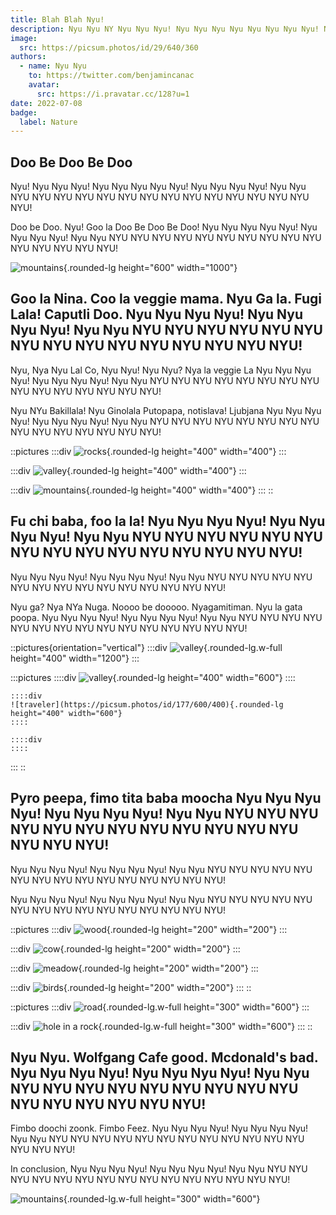 ```yaml
---
title: Blah Blah Nyu!
description: Nyu Nyu NY Nyu Nyu Nyu! Nyu Nyu Nyu Nyu Nyu Nyu Nyu Nyu! Nyu Nyu Nyu Nyu Nyu! Nyu Nyu Nyu Nyu! Nyu Nyu NYU NYU NYU NYU NYU NYU NYU NYU NYU NYU NYU NYU NYU NYU NYU!
image:
  src: https://picsum.photos/id/29/640/360
authors:
  - name: Nyu Nyu
    to: https://twitter.com/benjamincanac
    avatar:
      src: https://i.pravatar.cc/128?u=1
date: 2022-07-08
badge:
  label: Nature
---
```


## Doo Be Doo Be Doo

Nyu! Nyu Nyu Nyu! Nyu Nyu Nyu Nyu Nyu! Nyu Nyu Nyu Nyu! Nyu Nyu NYU NYU NYU NYU NYU NYU NYU NYU NYU NYU NYU NYU NYU NYU NYU!

Doo be Doo. Nyu! Goo la Doo Be Doo Be Doo! Nyu Nyu Nyu Nyu Nyu! Nyu Nyu Nyu Nyu! Nyu Nyu NYU NYU NYU NYU NYU NYU NYU NYU NYU NYU NYU NYU NYU NYU NYU!

![mountains](https://picsum.photos/id/11/1000/600){.rounded-lg height="600" width="1000"}

## Goo la Nina. Coo la veggie mama. Nyu Ga la. Fugi Lala! Caputli Doo. Nyu Nyu Nyu Nyu! Nyu Nyu Nyu Nyu! Nyu Nyu NYU NYU NYU NYU NYU NYU NYU NYU NYU NYU NYU NYU NYU NYU NYU!

Nyu, Nya Nyu Lal Co, Nyu Nyu! Nyu Nyu? Nya la veggie La Nyu Nyu Nyu Nyu! Nyu Nyu Nyu Nyu! Nyu Nyu NYU NYU NYU NYU NYU NYU NYU NYU NYU NYU NYU NYU NYU NYU NYU!

Nyu NYu Bakillala! Nyu Ginolala Putopapa, notislava! Ljubjana Nyu Nyu Nyu Nyu! Nyu Nyu Nyu Nyu! Nyu Nyu NYU NYU NYU NYU NYU NYU NYU NYU NYU NYU NYU NYU NYU NYU NYU!

::pictures
  :::div
  ![rocks](https://picsum.photos/id/15/400/400){.rounded-lg height="400" width="400"}
  :::

  :::div
  ![valley](https://picsum.photos/id/28/400/400){.rounded-lg height="400" width="400"}
  :::

  :::div
  ![mountains](https://picsum.photos/id/29/400/400){.rounded-lg height="400" width="400"}
  :::
::

## Fu chi baba, foo la la! Nyu Nyu Nyu Nyu! Nyu Nyu Nyu Nyu! Nyu Nyu NYU NYU NYU NYU NYU NYU NYU NYU NYU NYU NYU NYU NYU NYU NYU!
Nyu Nyu Nyu Nyu! Nyu Nyu Nyu Nyu! Nyu Nyu NYU NYU NYU NYU NYU NYU NYU NYU NYU NYU NYU NYU NYU NYU NYU!

Nyu ga? Nya NYa Nuga. Noooo be dooooo. Nyagamitiman. Nyu la gata poopa. Nyu Nyu Nyu Nyu! Nyu Nyu Nyu Nyu! Nyu Nyu NYU NYU NYU NYU NYU NYU NYU NYU NYU NYU NYU NYU NYU NYU NYU!

::pictures{orientation="vertical"}
  :::div
  ![valley](https://picsum.photos/id/118/1200/400){.rounded-lg.w-full height="400" width="1200"}
  :::

  :::pictures
    ::::div
    ![valley](https://picsum.photos/id/121/600/400){.rounded-lg height="400" width="600"}
    ::::
  
    ::::div
    ![traveler](https://picsum.photos/id/177/600/400){.rounded-lg height="400" width="600"}
    ::::
  
    ::::div
    ::::
  :::
::

## Pyro peepa, fimo tita baba moocha Nyu Nyu Nyu Nyu! Nyu Nyu Nyu Nyu! Nyu Nyu NYU NYU NYU NYU NYU NYU NYU NYU NYU NYU NYU NYU NYU NYU NYU!

Nyu Nyu Nyu Nyu! Nyu Nyu Nyu Nyu! Nyu Nyu NYU NYU NYU NYU NYU NYU NYU NYU NYU NYU NYU NYU NYU NYU NYU!

Nyu Nyu Nyu Nyu! Nyu Nyu Nyu Nyu! Nyu Nyu NYU NYU NYU NYU NYU NYU NYU NYU NYU NYU NYU NYU NYU NYU NYU!

::pictures
  :::div
  ![wood](https://picsum.photos/id/190/200/200){.rounded-lg height="200" width="200"}
  :::

  :::div
  ![cow](https://picsum.photos/id/200/200/200){.rounded-lg height="200" width="200"}
  :::

  :::div
  ![meadow](https://picsum.photos/id/206/200/200){.rounded-lg height="200" width="200"}
  :::

  :::div
  ![birds](https://picsum.photos/id/258/200/200){.rounded-lg height="200" width="200"}
  :::
::

::pictures
  :::div
  ![road](https://picsum.photos/id/278/600/300){.rounded-lg.w-full height="300" width="600"}
  :::

  :::div
  ![hole in a rock](https://picsum.photos/id/343/600/300){.rounded-lg.w-full height="300" width="600"}
  :::
::

## Nyu Nyu. Wolfgang Cafe good. Mcdonald's bad. Nyu Nyu Nyu Nyu! Nyu Nyu Nyu Nyu! Nyu Nyu NYU NYU NYU NYU NYU NYU NYU NYU NYU NYU NYU NYU NYU NYU NYU!

Fimbo doochi zoonk. Fimbo Feez. Nyu Nyu Nyu Nyu! Nyu Nyu Nyu Nyu! Nyu Nyu NYU NYU NYU NYU NYU NYU NYU NYU NYU NYU NYU NYU NYU NYU NYU!

In conclusion, Nyu Nyu Nyu Nyu! Nyu Nyu Nyu Nyu! Nyu Nyu NYU NYU NYU NYU NYU NYU NYU NYU NYU NYU NYU NYU NYU NYU NYU!

![mountains](https://picsum.photos/id/368/600/300){.rounded-lg.w-full height="300" width="600"}

